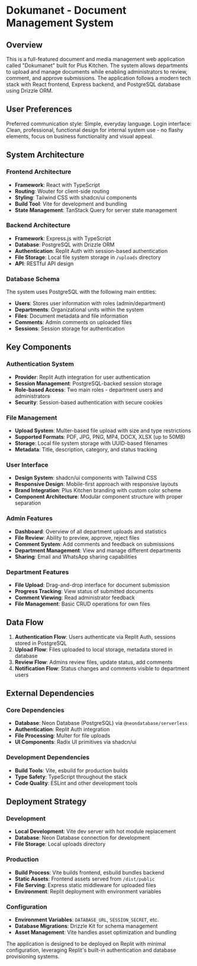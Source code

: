 # Dokumanet - Document Management System

## Overview

This is a full-featured document and media management web application called "Dokumanet" built for Plus Kitchen. The system allows departments to upload and manage documents while enabling administrators to review, comment, and approve submissions. The application follows a modern tech stack with React frontend, Express backend, and PostgreSQL database using Drizzle ORM.

## User Preferences

Preferred communication style: Simple, everyday language.
Login interface: Clean, professional, functional design for internal system use - no flashy elements, focus on business functionality and visual appeal.

## System Architecture

### Frontend Architecture
- **Framework**: React with TypeScript
- **Routing**: Wouter for client-side routing
- **Styling**: Tailwind CSS with shadcn/ui components
- **Build Tool**: Vite for development and bundling
- **State Management**: TanStack Query for server state management

### Backend Architecture
- **Framework**: Express.js with TypeScript
- **Database**: PostgreSQL with Drizzle ORM
- **Authentication**: Replit Auth with session-based authentication
- **File Storage**: Local file system storage in `/uploads` directory
- **API**: RESTful API design

### Database Schema
The system uses PostgreSQL with the following main entities:
- **Users**: Stores user information with roles (admin/department)
- **Departments**: Organizational units within the system
- **Files**: Document metadata and file information
- **Comments**: Admin comments on uploaded files
- **Sessions**: Session storage for authentication

## Key Components

### Authentication System
- **Provider**: Replit Auth integration for user authentication
- **Session Management**: PostgreSQL-backed session storage
- **Role-based Access**: Two main roles - department users and administrators
- **Security**: Session-based authentication with secure cookies

### File Management
- **Upload System**: Multer-based file upload with size and type restrictions
- **Supported Formats**: PDF, JPG, PNG, MP4, DOCX, XLSX (up to 50MB)
- **Storage**: Local file system storage with UUID-based filenames
- **Metadata**: Title, description, category, and status tracking

### User Interface
- **Design System**: shadcn/ui components with Tailwind CSS
- **Responsive Design**: Mobile-first approach with responsive layouts
- **Brand Integration**: Plus Kitchen branding with custom color scheme
- **Component Architecture**: Modular component structure with proper separation

### Admin Features
- **Dashboard**: Overview of all department uploads and statistics
- **File Review**: Ability to preview, approve, reject files
- **Comment System**: Add comments and feedback on submissions
- **Department Management**: View and manage different departments
- **Sharing**: Email and WhatsApp sharing capabilities

### Department Features
- **File Upload**: Drag-and-drop interface for document submission
- **Progress Tracking**: View status of submitted documents
- **Comment Viewing**: Read administrator feedback
- **File Management**: Basic CRUD operations for own files

## Data Flow

1. **Authentication Flow**: Users authenticate via Replit Auth, sessions stored in PostgreSQL
2. **Upload Flow**: Files uploaded to local storage, metadata stored in database
3. **Review Flow**: Admins review files, update status, add comments
4. **Notification Flow**: Status changes and comments visible to department users

## External Dependencies

### Core Dependencies
- **Database**: Neon Database (PostgreSQL) via `@neondatabase/serverless`
- **Authentication**: Replit Auth integration
- **File Processing**: Multer for file uploads
- **UI Components**: Radix UI primitives via shadcn/ui

### Development Dependencies
- **Build Tools**: Vite, esbuild for production builds
- **Type Safety**: TypeScript throughout the stack
- **Code Quality**: ESLint and other development tools

## Deployment Strategy

### Development
- **Local Development**: Vite dev server with hot module replacement
- **Database**: Neon Database connection for development
- **File Storage**: Local uploads directory

### Production
- **Build Process**: Vite builds frontend, esbuild bundles backend
- **Static Assets**: Frontend assets served from `/dist/public`
- **File Serving**: Express static middleware for uploaded files
- **Environment**: Replit deployment with environment variables

### Configuration
- **Environment Variables**: `DATABASE_URL`, `SESSION_SECRET`, etc.
- **Database Migrations**: Drizzle Kit for schema management
- **Asset Management**: Vite handles asset optimization and bundling

The application is designed to be deployed on Replit with minimal configuration, leveraging Replit's built-in authentication and database provisioning systems.